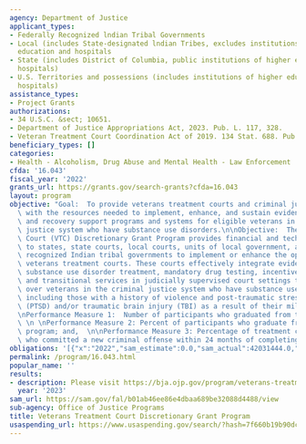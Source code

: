 ```yaml
---
agency: Department of Justice
applicant_types:
- Federally Recognized lndian Tribal Governments
- Local (includes State-designated lndian Tribes, excludes institutions of higher
  education and hospitals
- State (includes District of Columbia, public institutions of higher education and
  hospitals)
- U.S. Territories and possessions (includes institutions of higher education and
  hospitals)
assistance_types:
- Project Grants
authorizations:
- 34 U.S.C. &sect; 10651.
- Department of Justice Appropriations Act, 2023. Pub. L. 117, 328.
- Veteran Treatment Court Coordination Act of 2019. 134 Stat. 688. Pub. L. 116, 153.
beneficiary_types: []
categories:
- Health - Alcoholism, Drug Abuse and Mental Health - Law Enforcement
cfda: '16.043'
fiscal_year: '2022'
grants_url: https://grants.gov/search-grants?cfda=16.043
layout: program
objective: "Goal:  To provide veterans treatment courts and criminal justice professionals\
  \ with the resources needed to implement, enhance, and sustain evidence-based treatment\
  \ and recovery support programs and systems for eligible veterans in the criminal\
  \ justice system who have substance use disorders.\n\nObjective:  The Veterans Treatment\
  \ Court (VTC) Discretionary Grant Program provides financial and technical assistance\
  \ to states, state courts, local courts, units of local government, and federally\
  \ recognized Indian tribal governments to implement or enhance the operations of\
  \ veterans treatment courts. These courts effectively integrate evidence- based\
  \ substance use disorder treatment, mandatory drug testing, incentives and sanctions,\
  \ and transitional services in judicially supervised court settings that have jurisdiction\
  \ over veterans in the criminal justice system who have substance use disorders,\
  \ including those with a history of violence and post-traumatic stress disorder\
  \ (PTSD) and/or traumatic brain injury (TBI) as a result of their military service.\n\
  \nPerformance Measure 1:  Number of participants who graduated from the VTC program;\
  \ \n \nPerformance Measure 2: Percent of participants who graduate from the VTC\
  \ program; and,  \n\nPerformance Measure 3: Percentage of treatment court graduates\
  \ who committed a new criminal offense within 24 months of completing the program."
obligations: '[{"x":"2022","sam_estimate":0.0,"sam_actual":42031444.0,"usa_spending_actual":19104924.0},{"x":"2023","sam_estimate":35000000.0,"sam_actual":0.0,"usa_spending_actual":26370727.0},{"x":"2024","sam_estimate":25000000.0,"sam_actual":0.0,"usa_spending_actual":0.0}]'
permalink: /program/16.043.html
popular_name: ''
results:
- description: Please visit https://bja.ojp.gov/program/veterans-treatment-court-program/promising-practices.
  year: '2023'
sam_url: https://sam.gov/fal/b01ab46ee86e4dbaa689be32088d4488/view
sub-agency: Office of Justice Programs
title: Veterans Treatment Court Discretionary Grant Program
usaspending_url: https://www.usaspending.gov/search/?hash=7f660b19b90dc21488b9c789d9ef4be5
---
```

